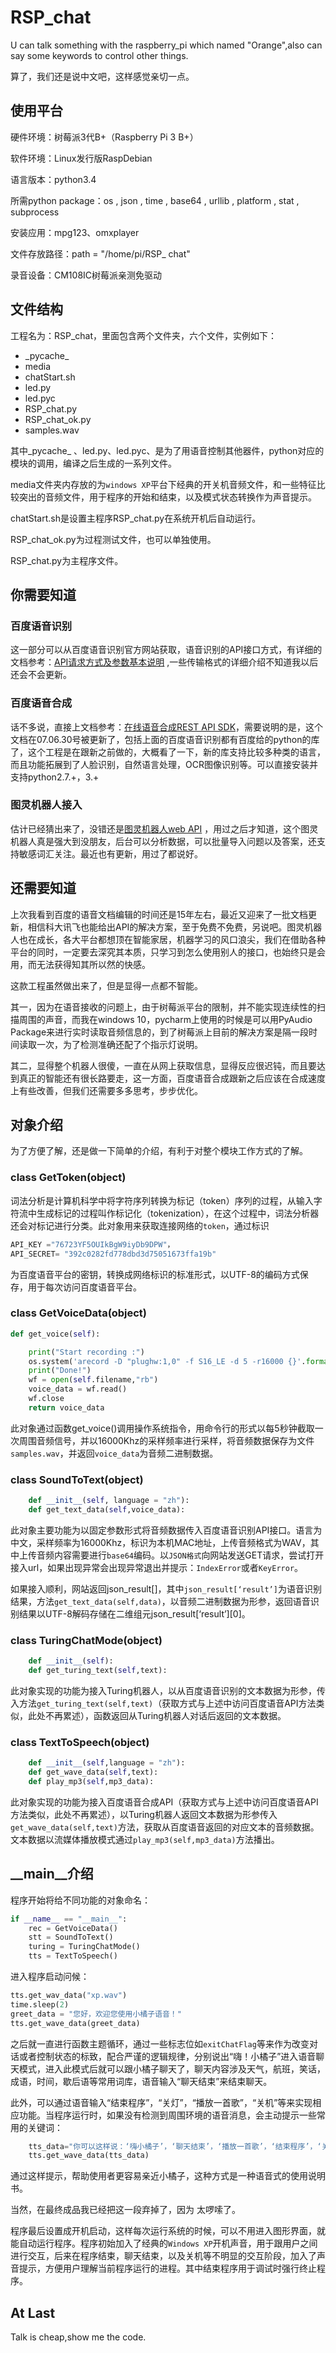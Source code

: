 # RSP_chat
U can talk something with the raspberry_pi which named "Orange",also can say some keywords to control other things.

算了，我们还是说中文吧，这样感觉亲切一点。

## 使用平台

硬件环境：树莓派3代B+（Raspberry Pi 3 B+）

软件环境：Linux发行版RaspDebian

语言版本：python3.4

所需python package：os , json , time , base64 , urllib , platform , stat , subprocess 

安装应用：mpg123、omxplayer

文件存放路径：path = "/home/pi/RSP_ chat"

录音设备：CM108IC树莓派亲测免驱动

## 文件结构

工程名为：RSP_chat，里面包含两个文件夹，六个文件，实例如下：

- \_pycache\_ 
- media
- chatStart.sh
- led.py
- led.pyc
- RSP_chat.py
- RSP_chat_ok.py
- samples.wav

其中\_pycache_ 、led.py、led.pyc、是为了用语音控制其他器件，python对应的模块的调用，编译之后生成的一系列文件。

media文件夹内存放的为`windows XP`平台下经典的开关机音频文件，和一些特征比较突出的音频文件，用于程序的开始和结束，以及模式状态转换作为声音提示。

chatStart.sh是设置主程序RSP_chat.py在系统开机后自动运行。

RSP_chat_ok.py为过程测试文件，也可以单独使用。

RSP_chat.py为主程序文件。

## 你需要知道

### 百度语音识别

这一部分可以从百度语音识别官方网站获取，语音识别的API接口方式，有详细的文档参考：[API请求方式及参数基本说明](http://yuyin.baidu.com/docs/asr/57) ,一些传输格式的详细介绍不知道我以后还会不会更新。

### 百度语音合成

话不多说，直接上文档参考：[在线语音合成REST API SDK](http://yuyin.baidu.com/docs/tts/196)，需要说明的是，这个文档在07.06.30号被更新了，包括上面的百度语音识别都有百度给的python的库了，这个工程是在跟新之前做的，大概看了一下，新的库支持比较多种类的语言，而且功能拓展到了人脸识别，自然语言处理，OCR图像识别等。可以直接安装并支持python2.7.+，3.+

### 图灵机器人接入

估计已经猜出来了，没错还是[图灵机器人web API](http://www.tuling123.com/help/h_cent_webapi.jhtml?nav=doc) ，用过之后才知道，这个图灵机器人真是强大到没朋友，后台可以分析数据，可以批量导入问题以及答案，还支持敏感词汇关注。最近也有更新，用过了都说好。

## 还需要知道

上次我看到百度的语音文档编辑的时间还是15年左右，最近又迎来了一批文档更新，相信科大讯飞也能给出API的解决方案，至于免费不免费，另说吧。图灵机器人也在成长，各大平台都想顶在智能家居，机器学习的风口浪尖，我们在借助各种平台的同时，一定要去深究其本质，只学习到怎么使用别人的接口，也始终只是会用，而无法获得知其所以然的快感。

这款工程虽然做出来了，但是显得一点都不智能。

其一，因为在语音接收的问题上，由于树莓派平台的限制，并不能实现连续性的扫描周围的声音，而我在windows 10，pycharm上使用的时候是可以用PyAudio Package来进行实时读取音频信息的，到了树莓派上目前的解决方案是隔一段时间读取一次，为了检测准确还配了个指示灯说明。

其二，显得整个机器人很傻，一直在从网上获取信息，显得反应很迟钝，而且要达到真正的智能还有很长路要走，这一方面，百度语音合成跟新之后应该在合成速度上有些改善，但我们还需要多多思考，步步优化。

## 对象介绍

为了方便了解，还是做一下简单的介绍，有利于对整个模块工作方式的了解。

### class GetToken(object)

词法分析是计算机科学中将字符序列转换为标记（token）序列的过程，从输入字符流中生成标记的过程叫作标记化（tokenization），在这个过程中，词法分析器还会对标记进行分类。此对象用来获取连接网络的`token`，通过标识

```python
API_KEY ="76723YF5OUIkBgW9iyDb9DPW"，
API_SECRET= "392c0282fd778dbd3d75051673ffa19b"
```

为百度语音平台的密钥，转换成网络标识的标准形式，以UTF-8的编码方式保存，用于每次访问百度语音平台。

### class GetVoiceData(object)

```python
def get_voice(self):

	print("Start recording :")
	os.system('arecord -D "plughw:1,0" -f S16_LE -d 5 -r16000 {}'.format(self.filename))
	print("Done!")
    wf = open(self.filename,"rb")
	voice_data = wf.read()
	wf.close
	return voice_data
```

此对象通过函数get_voice()调用操作系统指令，用命令行的形式以每5秒钟截取一次周围音频信号，并以16000Khz的采样频率进行采样，将音频数据保存为文件`samples.wav`，并返回`voice_data`为音频二进制数据。

### class SoundToText(object)

```python
	def __init__(self, language = "zh"):
	def get_text_data(self,voice_data): 
```

此对象主要功能为以固定参数形式将音频数据传入百度语音识别API接口。语言为中文，采样频率为16000Khz，标识为本机MAC地址，上传音频格式为WAV，其中上传音频内容需要进行`base64`编码。以`JSON格式`向网站发送GET请求，尝试打开接入url，如果出现异常会出现异常退出并提示：`IndexError`或者`KeyError`。

如果接入顺利，网站返回json_result[]，其中`json_result[‘result’]`为语音识别结果，方法`get_text_data(self,data)`，以音频二进制数据为形参，返回语音识别结果以UTF-8解码存储在二维组元json_result[‘result’]\[0]。

### class TuringChatMode(object)

```python
	def __init__(self):
	def get_turing_text(self,text):
```

此对象实现的功能为接入Turing机器人，以从百度语音识别的文本数据为形参，传入方法`get_turing_text(self,text)`（获取方式与上述中访问百度语音API方法类似，此处不再累述），函数返回从Turing机器人对话后返回的文本数据。

### class TextToSpeech(object)

```python
	def __init__(self,language = "zh"):
	def get_wave_data(self,text):
	def play_mp3(self,mp3_data):
```

此对象实现的功能为接入百度语音合成API（获取方式与上述中访问百度语音API方法类似，此处不再累述），以Turing机器人返回文本数据为形参传入`get_wave_data(self,text)`方法，获取从百度语音返回的对应文本的音频数据。文本数据以流媒体播放模式通过`play_mp3(self,mp3_data)`方法播出。

## \_\_main\_\_介绍

程序开始将给不同功能的对象命名：

```python
if __name__ == "__main__":
    rec = GetVoiceData()
    stt = SoundToText()
    turing = TuringChatMode()
    tts = TextToSpeech()
```

进入程序启动问候：

```python
tts.get_wav_data("xp.wav")
time.sleep(2)
greet_data = "您好，欢迎您使用小橘子语音！"
tts.get_wave_data(greet_data)
```

之后就一直进行函数主题循环，通过一些标志位如`exitChatFlag`等来作为改变对话或者控制状态的标致，配合严谨的逻辑规律，分别说出“嗨！小橘子”进入语音聊天模式，进入此模式后就可以跟小橘子聊天了，聊天内容涉及天气，航班，笑话，成语，时间，歇后语等常用词库，语音输入“聊天结束”来结束聊天。

此外，可以通过语音输入“结束程序”，“关灯”，“播放一首歌”，“关机”等来实现相应功能。当程序运行时，如果没有检测到周围环境的语音消息，会主动提示一些常用的关键词：

```python
	tts_data="你可以这样说：‘嗨小橘子’，‘聊天结束’，‘播放一首歌’，‘结束程序’，‘关机’等等"
	tts.get_wave_data(tts_data)
```

通过这样提示，帮助使用者更容易亲近小橘子，这种方式是一种语音式的使用说明书。

当然，在最终成品我已经把这一段弃掉了，因为 太啰嗦了。

程序最后设置成开机启动，这样每次运行系统的时候，可以不用进入图形界面，就能自动运行程序。程序初始加入了经典的`Windows XP`开机声音，用于跟用户之间进行交互，后来在程序结束，聊天结束，以及关机等不明显的交互阶段，加入了声音提示，方便用户理解当前程序运行的进程。其中结束程序用于调试时强行终止程序。

## At Last

Talk is cheap,show me the code.
